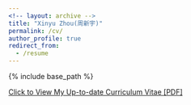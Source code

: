 ```yaml
---
<!-- layout: archive -->
title: "Xinyu Zhou(周新宇)"
permalink: /cv/
author_profile: true
redirect_from:
  - /resume
---
```


{% include base_path %}

[Click to View My Up-to-date Curriculum Vitae [PDF]](https://github.com/cv-xinyuzhou/cv-xinyuzhou.github.io/blob/master/files/CV%20-%20Xinyu%20Zhou.pdf)

<!-- <embed src="https://github.com/cv-xinyuzhou/cv-xinyuzhou.github.io/blob/master/files/CV%20-%20Xinyu%20Zhou.pdf" width="650" height="1800" type='application/pdf'> -->
